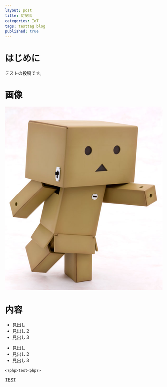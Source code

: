 ```yaml
---
layout: post
title: 初投稿
categories: IoT
tags: testtag blog
published: true
---
```


# はじめに
テストの投稿です。

# 画像
![9brngu000000iqfu.jpg](/_posts/9brngu000000iqfu.jpg)



# 内容
* 見出し
 * 見出し２
  * 見出し３

- 見出し
 - 見出し２
  - 見出し３


```
<?php>test<php?>
```

[TEST](http://www.test.co.jp/)
